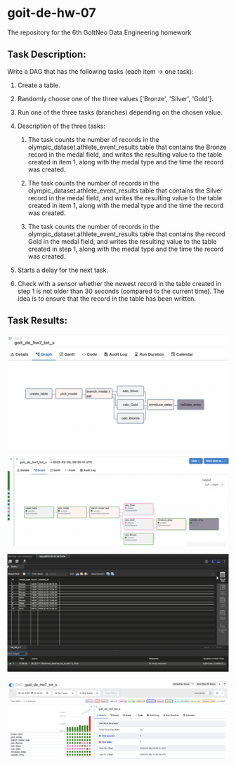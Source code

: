 # goit-de-hw-07
The repository for the 6th GoItNeo Data Engineering homework

## Task Description:
Write a DAG that has the following tasks (each item → one task):
1. Create a table.

2. Randomly choose one of the three values ​​['Bronze', 'Silver', 'Gold'].

3. Run one of the three tasks (branches) depending on the chosen value.

4. Description of the three tasks:
    1) The task counts the number of records in the olympic_dataset.athlete_event_results table that contains the Bronze record in the medal field, and writes the resulting value to the table created in item 1, along with the medal type and the time the record was created.

    2) The task counts the number of records in the olympic_dataset.athlete_event_results table that contains the Silver record in the medal field, and writes the resulting value to the table created in item 1, along with the medal type and the time the record was created.

    3) The task counts the number of records in the olympic_dataset.athlete_event_results table that contains the record Gold in the medal field, and writes the resulting value to the table created in step 1, along with the medal type and the time the record was created.

5. Starts a delay for the next task.

6. Check with a sensor whether the newest record in the table created in step 1 is not older than 30 seconds (compared to the current time). The idea is to ensure that the record in the table has been written.

## Task Results:
![tasks_graph](p1_tasks_graph.png)

![active_tasks_graph](p2_active_tasks_graph.png)

![sql_results](p3_sql_results.png)

![dag_tasks_chart](p4_dag_tasks_chart.png)
